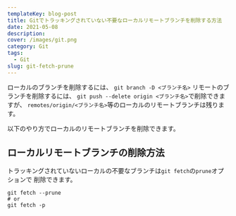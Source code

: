 ```yaml
---
templateKey: blog-post
title: Gitでトラッキングされていない不要なローカルリモートブランチを削除する方法
date: 2021-05-08
description: 
cover: /images/git.png
category: Git
tags:
  - Git
slug: git-fetch-prune
---
```


ローカルのブランチを削除するには、
`git branch -D <ブランチ名>`
リモートのブランチを削除するには、
`git push --delete origin <ブランチ名>`で削除できますが、
`remotes/origin/<ブランチ名>`等のローカルのリモートブランチは残ります。

以下のやり方でローカルのリモートブランチを削除できます。

## ローカルリモートブランチの削除方法

トラッキングされていないローカルの不要なブランチは`git fetch`の`prune`オプションで
削除できます。

```shell
git fetch --prune
# or
git fetch -p
```
